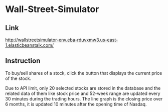 # Wall-Street-Simulator
## Link
http://wallstreetsimulator-env.eba-rduvxmw3.us-east-1.elasticbeanstalk.com/

## Instruction
To buy/sell shares of a stock, click the button that displays the current price of the stock. 


Due to API limit, only 20 selected stocks are stored in the database and the related data of them like stock price and 52-week range are updated every 30 minutes during the trading hours. The line graph is the closing price over 6 months, it is updated 10 minutes after the opening time of Nasdaq.
